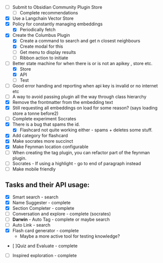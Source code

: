 - [ ] Submit to Obsidian Community Plugin Store
  - [ ] Complete recommendations
- [x] Use a Langchain Vector Store
- [x] Policy for constantly managing embeddings
  - [x] Periodically fetch
- [x] Create the Columbus Plugin
  - [x] Create a command to search and get n closest neighbours
  - [x] Create modal for this
  - [ ] Get menu to display results
  - [ ] Ribbon action to initiate
- [ ] Better state machine for when there is or is not an apikey , store etc.
  - [x] Store
  - [x] API
  - [ ] Test
- [ ] Good error handing and reporting when api key is invalid or no internet etc
- [ ] A way to avoid passing plugin all the way through class hierarchy
- [x] Remove the frontmatter from the embedding text
- [x] Still requesting all embeddings on load for some reason? (says loading store a tonne before2)
- [ ] Complete experiment Socrates
- [x] There is a bug that spams the id.
  - [x] Flashcard not quite working either - spams + deletes some stuff.
- [x] Add category for flashcard
- [x] Make socrates more succinct
- [x] Make Feynman location configurable
- [ ] When creating the tag plugin, you can refactor part of the feynman plugin.
- [ ] Socrates - If using a highlight - go to end of paragraph instead
- [ ] Make mobile friendly

## Tasks and their API usage:

- [x] Smart search - search
- [x] Name Suggester - complete
- [x] Section Completer - complete
- [ ] Conversation and explore - complete (socrates)
- [ ] **Darwin** - Auto Tag - complete or maybe search
- [ ] Auto Link - search
- [x] Flash card generator - complete
  - Maybe a more active tool for testing knowledge?
- [ ]Quiz and Evaluate - complete
- [ ] Inspired exploration - complete
